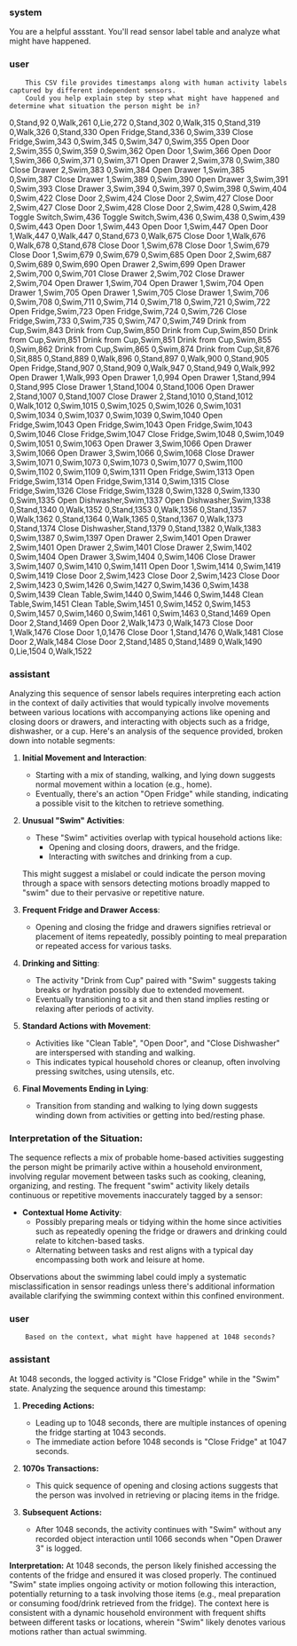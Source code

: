 ### system
You are a helpful assstant. You'll read sensor label table and analyze what might have happened.
### user

        This CSV file provides timestamps along with human activity labels captured by different independent sensors.
        Could you help explain step by step what might have happened and determine what situation the person might be in?
    
0,Stand,92
0,Walk,261
0,Lie,272
0,Stand,302
0,Walk,315
0,Stand,319
0,Walk,326
0,Stand,330
Open Fridge,Stand,336
0,Swim,339
Close Fridge,Swim,343
0,Swim,345
0,Swim,347
0,Swim,355
Open Door 2,Swim,355
0,Swim,359
0,Swim,362
Open Door 1,Swim,366
Open Door 1,Swim,366
0,Swim,371
0,Swim,371
Open Drawer 2,Swim,378
0,Swim,380
Close Drawer 2,Swim,383
0,Swim,384
Open Drawer 1,Swim,385
0,Swim,387
Close Drawer 1,Swim,389
0,Swim,390
Open Drawer 3,Swim,391
0,Swim,393
Close Drawer 3,Swim,394
0,Swim,397
0,Swim,398
0,Swim,404
0,Swim,422
Close Door 2,Swim,424
Close Door 2,Swim,427
Close Door 2,Swim,427
Close Door 2,Swim,428
Close Door 2,Swim,428
0,Swim,428
Toggle Switch,Swim,436
Toggle Switch,Swim,436
0,Swim,438
0,Swim,439
0,Swim,443
Open Door 1,Swim,443
Open Door 1,Swim,447
Open Door 1,Walk,447
0,Walk,447
0,Stand,673
0,Walk,675
Close Door 1,Walk,676
0,Walk,678
0,Stand,678
Close Door 1,Swim,678
Close Door 1,Swim,679
Close Door 1,Swim,679
0,Swim,679
0,Swim,685
Open Door 2,Swim,687
0,Swim,689
0,Swim,690
Open Drawer 2,Swim,699
Open Drawer 2,Swim,700
0,Swim,701
Close Drawer 2,Swim,702
Close Drawer 2,Swim,704
Open Drawer 1,Swim,704
Open Drawer 1,Swim,704
Open Drawer 1,Swim,705
Open Drawer 1,Swim,705
Close Drawer 1,Swim,706
0,Swim,708
0,Swim,711
0,Swim,714
0,Swim,718
0,Swim,721
0,Swim,722
Open Fridge,Swim,723
Open Fridge,Swim,724
0,Swim,726
Close Fridge,Swim,733
0,Swim,735
0,Swim,747
0,Swim,749
Drink from Cup,Swim,843
Drink from Cup,Swim,850
Drink from Cup,Swim,850
Drink from Cup,Swim,851
Drink from Cup,Swim,851
Drink from Cup,Swim,855
0,Swim,862
Drink from Cup,Swim,865
0,Swim,874
Drink from Cup,Sit,876
0,Sit,885
0,Stand,889
0,Walk,896
0,Stand,897
0,Walk,900
0,Stand,905
Open Fridge,Stand,907
0,Stand,909
0,Walk,947
0,Stand,949
0,Walk,992
Open Drawer 1,Walk,993
Open Drawer 1,0,994
Open Drawer 1,Stand,994
0,Stand,995
Close Drawer 1,Stand,1004
0,Stand,1006
Open Drawer 2,Stand,1007
0,Stand,1007
Close Drawer 2,Stand,1010
0,Stand,1012
0,Walk,1012
0,Swim,1015
0,Swim,1025
0,Swim,1026
0,Swim,1031
0,Swim,1034
0,Swim,1037
0,Swim,1039
0,Swim,1040
Open Fridge,Swim,1043
Open Fridge,Swim,1043
Open Fridge,Swim,1043
0,Swim,1046
Close Fridge,Swim,1047
Close Fridge,Swim,1048
0,Swim,1049
0,Swim,1051
0,Swim,1063
Open Drawer 3,Swim,1066
Open Drawer 3,Swim,1066
Open Drawer 3,Swim,1066
0,Swim,1068
Close Drawer 3,Swim,1071
0,Swim,1073
0,Swim,1073
0,Swim,1077
0,Swim,1100
0,Swim,1102
0,Swim,1109
0,Swim,1311
Open Fridge,Swim,1313
Open Fridge,Swim,1314
Open Fridge,Swim,1314
0,Swim,1315
Close Fridge,Swim,1326
Close Fridge,Swim,1328
0,Swim,1328
0,Swim,1330
0,Swim,1335
Open Dishwasher,Swim,1337
Open Dishwasher,Swim,1338
0,Stand,1340
0,Walk,1352
0,Stand,1353
0,Walk,1356
0,Stand,1357
0,Walk,1362
0,Stand,1364
0,Walk,1365
0,Stand,1367
0,Walk,1373
0,Stand,1374
Close Dishwasher,Stand,1379
0,Stand,1382
0,Walk,1383
0,Swim,1387
0,Swim,1397
Open Drawer 2,Swim,1401
Open Drawer 2,Swim,1401
Open Drawer 2,Swim,1401
Close Drawer 2,Swim,1402
0,Swim,1404
Open Drawer 3,Swim,1404
0,Swim,1406
Close Drawer 3,Swim,1407
0,Swim,1410
0,Swim,1411
Open Door 1,Swim,1414
0,Swim,1419
0,Swim,1419
Close Door 2,Swim,1423
Close Door 2,Swim,1423
Close Door 2,Swim,1423
0,Swim,1426
0,Swim,1427
0,Swim,1436
0,Swim,1438
0,Swim,1439
Clean Table,Swim,1440
0,Swim,1446
0,Swim,1448
Clean Table,Swim,1451
Clean Table,Swim,1451
0,Swim,1452
0,Swim,1453
0,Swim,1457
0,Swim,1460
0,Swim,1461
0,Swim,1463
0,Stand,1469
Open Door 2,Stand,1469
Open Door 2,Walk,1473
0,Walk,1473
Close Door 1,Walk,1476
Close Door 1,0,1476
Close Door 1,Stand,1476
0,Walk,1481
Close Door 2,Walk,1484
Close Door 2,Stand,1485
0,Stand,1489
0,Walk,1490
0,Lie,1504
0,Walk,1522

### assistant
Analyzing this sequence of sensor labels requires interpreting each action in the context of daily activities that would typically involve movements between various locations with accompanying actions like opening and closing doors or drawers, and interacting with objects such as a fridge, dishwasher, or a cup. Here's an analysis of the sequence provided, broken down into notable segments:

1. **Initial Movement and Interaction**:
   - Starting with a mix of standing, walking, and lying down suggests normal movement within a location (e.g., home).
   - Eventually, there's an action "Open Fridge" while standing, indicating a possible visit to the kitchen to retrieve something.

2. **Unusual "Swim" Activities**:
   - These "Swim" activities overlap with typical household actions like:
     - Opening and closing doors, drawers, and the fridge.
     - Interacting with switches and drinking from a cup.
    
   This might suggest a mislabel or could indicate the person moving through a space with sensors detecting motions broadly mapped to "swim" due to their pervasive or repetitive nature.

3. **Frequent Fridge and Drawer Access**:
   - Opening and closing the fridge and drawers signifies retrieval or placement of items repeatedly, possibly pointing to meal preparation or repeated access for various tasks.

4. **Drinking and Sitting**:
   - The activity "Drink from Cup" paired with "Swim" suggests taking breaks or hydration possibly due to extended movement.
   - Eventually transitioning to a sit and then stand implies resting or relaxing after periods of activity.

5. **Standard Actions with Movement**:
   - Activities like "Clean Table", "Open Door", and "Close Dishwasher" are interspersed with standing and walking.
   - This indicates typical household chores or cleanup, often involving pressing switches, using utensils, etc.

6. **Final Movements Ending in Lying**:
   - Transition from standing and walking to lying down suggests winding down from activities or getting into bed/resting phase.

### Interpretation of the Situation:
The sequence reflects a mix of probable home-based activities suggesting the person might be primarily active within a household environment, involving regular movement between tasks such as cooking, cleaning, organizing, and resting. The frequent "swim" activity likely details continuous or repetitive movements inaccurately tagged by a sensor:

- **Contextual Home Activity**:
  - Possibly preparing meals or tidying within the home since activities such as repeatedly opening the fridge or drawers and drinking could relate to kitchen-based tasks.
  - Alternating between tasks and rest aligns with a typical day encompassing both work and leisure at home.

Observations about the swimming label could imply a systematic misclassification in sensor readings unless there's additional information available clarifying the swimming context within this confined environment.
### user

        Based on the context, what might have happened at 1048 seconds?
    
### assistant
At 1048 seconds, the logged activity is "Close Fridge" while in the "Swim" state. Analyzing the sequence around this timestamp:

1. **Preceding Actions:**
   - Leading up to 1048 seconds, there are multiple instances of opening the fridge starting at 1043 seconds.
   - The immediate action before 1048 seconds is "Close Fridge" at 1047 seconds.

2. **1070s Transactions:**
   - This quick sequence of opening and closing actions suggests that the person was involved in retrieving or placing items in the fridge. 

3. **Subsequent Actions:**
   - After 1048 seconds, the activity continues with "Swim" without any recorded object interaction until 1066 seconds when "Open Drawer 3" is logged.
   
**Interpretation:**
At 1048 seconds, the person likely finished accessing the contents of the fridge and ensured it was closed properly. The continued "Swim" state implies ongoing activity or motion following this interaction, potentially returning to a task involving those items (e.g., meal preparation or consuming food/drink retrieved from the fridge). The context here is consistent with a dynamic household environment with frequent shifts between different tasks or locations, wherein "Swim" likely denotes various motions rather than actual swimming.
